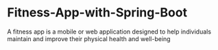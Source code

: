 # Fitness-App-with-Spring-Boot
A fitness app is a mobile or web application designed to help individuals maintain and improve their physical health and well-being
